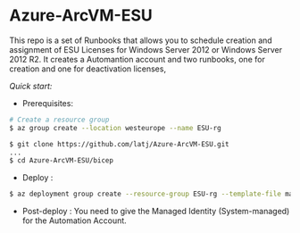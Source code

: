 # Azure-ArcVM-ESU

This repo is a set of Runbooks that allows you to schedule creation and assignment of ESU Licenses for Windows Server 2012 or Windows Server 2012 R2.
It creates a Automantion account and two runbooks, one for creation and one for deactivation licenses, 

*Quick start:*

* Prerequisites:
```bash
# Create a resource group
$ az group create --location westeurope --name ESU-rg

$ git clone https://github.com/latj/Azure-ArcVM-ESU.git
...
$ cd Azure-ArcVM-ESU/bicep
```

* Deploy :
```bash
$ az deployment group create --resource-group ESU-rg --template-file main.bicep
```

* Post-deploy :
You need to give the Managed Identity (System-managed) for the Automation Account. 